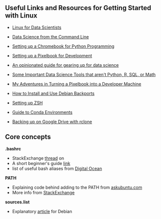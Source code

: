 
## Useful Links and Resources for Getting Started with Linux

- [Linux for Data Scientists](https://medium.com/@8451marketing/linux-for-data-scientists-part-1-9fd8b0beb208)
- [Data Science from the Command Line](https://www.datascienceatthecommandline.com/)
- [Setting up a Chromebook for Python Programming](https://randlow.github.io/posts/python/set-up-pixelbook-python/#install-nodejs)
- [Setting up a Pixelbook for Development](https://gist.github.com/uogbuji/714d06ad3a9e081b69337107a0beff18)
- [An opinionated guide for gearing up for data science](https://inmachineswetrust.com/posts/dev-setup/)
- [Some Important Data Science Tools that aren't Python, R, SQL, or Math](https://towardsdatascience.com/some-important-data-science-tools-that-arent-python-r-sql-or-math-96a109fa56d)
- [My Adventures in Turning a Pixelbook into a Developer Machine](https://medium.com/clio-calliope/my-adventures-in-turning-a-pixelbook-into-a-developer-machine-a2fe70077c12)
- [How to Install and Use Debian Backports](https://linuxconfig.org/how-to-install-and-use-debian-backports)
- [Setting up ZSH](https://www.ivaylopavlov.com/setting-oh-zsh-zsh/)

- [Guide to Conda Environments](https://towardsdatascience.com/a-guide-to-conda-environments-bc6180fc533)

- [Backing up on Google Drive with rclone](https://www.howtogeek.com/451262/how-to-use-rclone-to-back-up-to-google-drive-on-linux/)


## Core concepts

**.bashrc**
  - StackExchange [thread](https://unix.stackexchange.com/questions/129143/what-is-the-purpose-of-bashrc-and-how-does-it-work) on
  - A short beginner's guide [link](https://www.maketecheasier.com/what-is-bashrc/)
  - list of useful bash aliases from [Digital Ocean](https://www.digitalocean.com/community/tutorials/an-introduction-to-useful-bash-aliases-and-functions)

**PATH**
  - Explaining code behind adding to the PATH from [askubuntu.com](https://askubuntu.com/questions/833922/what-does-the-export-path-line-in-bashrc-do)
  - More info from [StackExchange](https://unix.stackexchange.com/questions/26047/how-to-correctly-add-a-path-to-path)

**sources.list**
  - Explanatory [article](https://linuxhint.com/how-to-add-a-package-repository-to-debian/) for Debian
